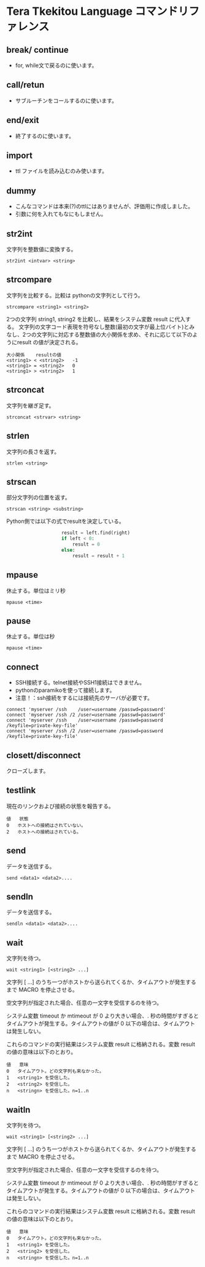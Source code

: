 
# Tera Tkekitou Language コマンドリファレンス

## break/ continue

- for, while文で戻るのに使います。

## call/retun

- サブルーチンをコールするのに使います。

## end/exit

- 終了するのに使います。

## import
- ttl ファイルを読み込むのみ使います。

## dummy
- こんなコマンドは本来(?)のttlにはありませんが、評価用に作成しました。
- 引数に何を入れてもなにもしません。

## str2int

文字列を整数値に変換する。
```
str2int <intvar> <string>
```

## strcompare

文字列を比較する。比較は pythonの文字列として行う。
```
strcompare <string1> <string2>
```

2つの文字列 string1, string2 を比較し、結果をシステム変数 result に代入する。
文字列の文字コード表現を符号なし整数(最初の文字が最上位バイト)とみなし、2つの文字列に対応する整数値の大小関係を求め、それに応じて以下のようにresult の値が決定される。

```
大小関係	resultの値
<string1> < <string2>	-1
<string1> = <string2>	0
<string1> > <string2>	1
```


## strconcat

文字列を継ぎ足す。
```
strconcat <strvar> <string>
```

## strlen

文字列の長さを返す。
```
strlen <string>
```

## strscan
部分文字列の位置を返す。
```
strscan <string> <substring>
```
  Python側では以下の式でresultを決定している。
```python
                    result = left.find(right)
                    if left < 0:
                        result = 0
                    else:
                        result = result + 1
```

## mpause
休止する。単位はミリ秒
```
mpause <time>
```


## pause
休止する。単位は秒
```
mpause <time>
```


## connect

- SSH接続する。telnet接続やSSH1接続はできません。
- pythonのparamikoを使って接続します。
- 注意！：ssh接続をするには接続先のサーバが必要です。

```
connect 'myserver /ssh    /user=username /passwd=password'
connect 'myserver /ssh /2 /user=username /passwd=password'
connect 'myserver /ssh    /user=username /passwd=password /keyfile=private-key-file'
connect 'myserver /ssh /2 /user=username /passwd=password /keyfile=private-key-file'
```

## closett/disconnect
クローズします。

## testlink

現在のリンクおよび接続の状態を報告する。

```
値	状態
0	ホストへの接続はされていない。
2	ホストへの接続はされている。
```

## send
データを送信する。
```
send <data1> <data2>....
```

## sendln
データを送信する。
```
sendln <data1> <data2>....
```

## wait

文字列を待つ。
```
wait <string1> [<string2> ...]
```

文字列 <string1> [<string2> ...] のうち一つがホストから送られてくるか、タイムアウトが発生するまで MACRO を停止させる。

空文字列が指定された場合、任意の一文字を受信するのを待つ。

システム変数 timeout か mtimeout が 0 より大きい場合、<timeout>.<mtimeout> 秒の時間がすぎるとタイムアウトが発生する。タイムアウトの値が 0 以下の場合は、タイムアウトは発生しない。

これらのコマンドの実行結果はシステム変数 result に格納される。変数 result の値の意味は以下のとおり。
```
値	意味
0	タイムアウト。どの文字列も来なかった。
1	<string1> を受信した。
2	<string2> を受信した。
n	<stringn> を受信した。n=1..n
```

## waitln

文字列を待つ。
```
wait <string1> [<string2> ...]
```

文字列 <string1> [<string2> ...] のうち一つがホストから送られてくるか、タイムアウトが発生するまで MACRO を停止させる。

空文字列が指定された場合、任意の一文字を受信するのを待つ。

システム変数 timeout か mtimeout が 0 より大きい場合、<timeout>.<mtimeout> 秒の時間がすぎるとタイムアウトが発生する。タイムアウトの値が 0 以下の場合は、タイムアウトは発生しない。

これらのコマンドの実行結果はシステム変数 result に格納される。変数 result の値の意味は以下のとおり。
```
値	意味
0	タイムアウト。どの文字列も来なかった。
1	<string1> を受信した。
2	<string2> を受信した。
n	<stringn> を受信した。n=1..n
```



